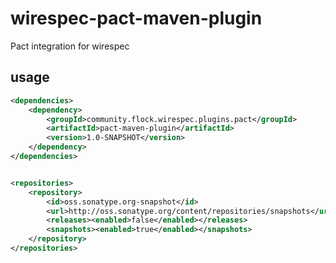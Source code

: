 # wirespec-pact-maven-plugin
Pact integration for wirespec 

## usage

```xml
<dependencies>
    <dependency>
        <groupId>community.flock.wirespec.plugins.pact</groupId>
        <artifactId>pact-maven-plugin</artifactId>
        <version>1.0-SNAPSHOT</version>
    </dependency>
</dependencies>
```

```xml

<repositories>
    <repository>
        <id>oss.sonatype.org-snapshot</id>
        <url>http://oss.sonatype.org/content/repositories/snapshots</url>
        <releases><enabled>false</enabled></releases>
        <snapshots><enabled>true</enabled></snapshots>
    </repository>
</repositories>
```